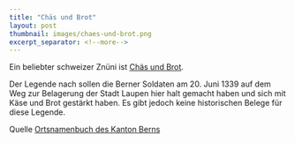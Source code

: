 ```yaml
---
title: "Chäs und Brot"
layout: post
thumbnail: images/chaes-und-brot.png
excerpt_separator: <!--more-->
---
```


Ein beliebter schweizer Znüni ist [Chäs und Brot](https://s.geo.admin.ch/9f071f9c64).

Der Legende nach sollen die Berner Soldaten am 20. Juni 1339 auf dem Weg zur Belagerung der Stadt Laupen hier halt gemacht haben und sich mit Käse und Brot gestärkt haben. Es gibt jedoch keine historischen Belege für diese Legende. 

Quelle [Ortsnamenbuch des Kanton Berns](https://ortsnamenbuch.unibe.ch/web/bookreader/BookReaderBENB_I_2/#page/265/mode/1up)

<!--more-->